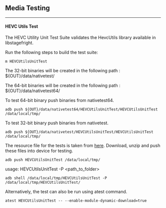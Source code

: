 ## Media Testing ##
---
#### HEVC Utils Test
The HEVC Utility Unit Test Suite validates the HevcUtils library available in libstagefright.

Run the following steps to build the test suite:
```
m HEVCUtilsUnitTest
```

The 32-bit binaries will be created in the following path : ${OUT}/data/nativetest/

The 64-bit binaries will be created in the following path : ${OUT}/data/nativetest64/

To test 64-bit binary push binaries from nativetest64.
```
adb push ${OUT}/data/nativetest64/HEVCUtilsUnitTest/HEVCUtilsUnitTest /data/local/tmp/
```

To test 32-bit binary push binaries from nativetest.
```
adb push ${OUT}/data/nativetest/HEVCUtilsUnitTest/HEVCUtilsUnitTest /data/local/tmp/
```

The resource file for the tests is taken from [here](https://storage.googleapis.com/android_media/frameworks/av/media/libstagefright/foundation/tests/HEVCUtils/HEVCUtilsUnitTest.zip). Download, unzip and push these files into device for testing.

```
adb push HEVCUtilsUnitTest /data/local/tmp/
```

usage: HEVCUtilsUnitTest -P \<path_to_folder\>
```
adb shell /data/local/tmp/HEVCUtilsUnitTest -P /data/local/tmp/HEVCUtilsUnitTest/
```
Alternatively, the test can also be run using atest command.

```
atest HEVCUtilsUnitTest -- --enable-module-dynamic-download=true
```
